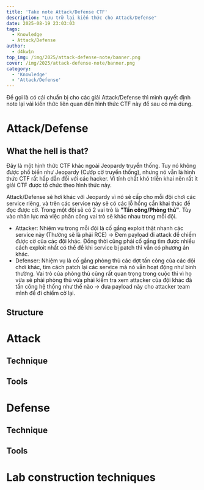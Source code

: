 ```yaml
---
title: 'Take note Attack/Defense CTF'
description: "Lưu trữ lại kiến thức cho Attack/Defense"
date: 2025-08-19 23:03:03
tags:
  - Knowledge
  - Attack/Defense
author:
  - d4kw1n
top_img: /img/2025/attack-defense-note/banner.png
cover: /img/2025/attack-defense-note/banner.png
category: 
  - 'Knowledge'
  - 'Attack/Defense'
---
```


Để gọi là có cái chuẩn bị cho các giải Attack/Defense thì mình quyết định note lại vài kiến thức liên quan đến hình thức CTF này để sau có mà dùng.

# Attack/Defense

## What the hell is that?

Đây là một hình thức CTF khác ngoài Jeopardy truyển thống. Tuy nó không được phổ biến như Jeopardy (Cướp cờ truyển thống), nhưng nó vẫn là hình thức CTF rất hấp dẫn đối với các hacker. Vì tính chất khó triển khai nên rất ít giải CTF được tổ chức theo hình thức này.

Attack/Defense sẽ hơi khác với Jeopardy vì nó sẽ cấp cho mỗi đội chơi các service riêng, và trên các service này sẽ có các lỗ hổng cần khai thác để đọc được cờ. Trong một đội sẽ có 2 vai trò là **"Tấn công/Phòng thủ"**. Tùy vào nhân lực mà việc phân công vai trò sẽ khác nhau trong mỗi đội.
  - Attacker: Nhiệm vụ trong mỗi đội là cố gắng exploit thật nhanh các service này (Thường sẽ là phải RCE) -> Đem payload đi attack để chiếm được cờ của các đội khác. Đồng thời cũng phải cố gắng tìm được nhiều cách exploit nhất có thể để khi service bị patch thì vẫn có phương án khác.
  - Defenser: Nhiệm vụ là cố gắng phòng thủ các đợt tấn công của các đội chơi khác, tìm cách patch lại các service mà nó vẫn hoạt động như bình thường. Vai trò của phòng thủ cũng rất quan trọng trong cuộc thi vì họ vừa sẽ phải phòng thủ vừa phải kiểm tra xem attacker của đội khác đã tấn công hệ thống như thế nào -> đưa payload này cho attacker team mình để đi chiếm cờ lại.

## Structure

# Attack

## Technique

## Tools

# Defense

## Technique

## Tools

# Lab construction techniques
